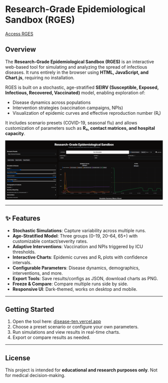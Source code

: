 # Research-Grade Epidemiological Sandbox (RGES)

[Access RGES](https://disease-ten.vercel.app/)

## Overview

The **Research-Grade Epidemiological Sandbox (RGES)** is an interactive web-based tool for simulating and analyzing the spread of infectious diseases. It runs entirely in the browser using **HTML, JavaScript, and Chart.js**, requiring no installation.

RGES is built on a stochastic, age-stratified **SEIRV (Susceptible, Exposed, Infectious, Recovered, Vaccinated)** model, enabling exploration of:

* Disease dynamics across populations
* Intervention strategies (vaccination campaigns, NPIs)
* Visualization of epidemic curves and effective reproduction number (Rₜ)

It includes scenario presets (COVID-19, seasonal flu) and allows customization of parameters such as **R₀, contact matrices, and hospital capacity**.

![RGES Showcase](show/image.png)

---

## ✨ Features

* **Stochastic Simulations**: Capture variability across multiple runs.
* **Age-Stratified Model**: Three groups (0–19, 20–64, 65+) with customizable contact/severity rates.
* **Adaptive Interventions**: Vaccination and NPIs triggered by ICU thresholds.
* **Interactive Charts**: Epidemic curves and Rₜ plots with confidence intervals.
* **Configurable Parameters**: Disease dynamics, demographics, interventions, and more.
* **Export Tools**: Save results/configs as JSON, download charts as PNG.
* **Freeze & Compare**: Compare multiple runs side by side.
* **Responsive UI**: Dark-themed, works on desktop and mobile.

---

## Getting Started

1. Open the tool here: [disease-ten.vercel.app](https://disease-ten.vercel.app/)
2. Choose a preset scenario or configure your own parameters.
3. Run simulations and view results in real-time charts.
4. Export or compare results as needed.

---

## License

This project is intended for **educational and research purposes only**. Not for medical decision-making.
